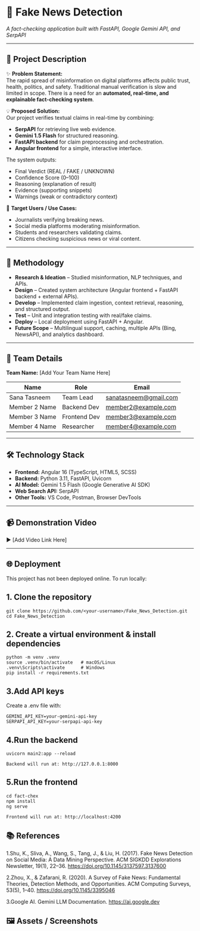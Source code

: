 # 📰 Fake News Detection
_A fact-checking application built with FastAPI, Google Gemini API, and SerpAPI_

---

## 📖 Project Description

✨ **Problem Statement:**  
The rapid spread of misinformation on digital platforms affects public trust, health, politics, and safety. Traditional manual verification is slow and limited in scope. There is a need for an **automated, real-time, and explainable fact-checking system**.

💡 **Proposed Solution:**  
Our project verifies textual claims in real-time by combining:  
- **SerpAPI** for retrieving live web evidence.  
- **Gemini 1.5 Flash** for structured reasoning.  
- **FastAPI backend** for claim preprocessing and orchestration.  
- **Angular frontend** for a simple, interactive interface.  

The system outputs:  
- Final Verdict (REAL / FAKE / UNKNOWN)  
- Confidence Score (0–100)  
- Reasoning (explanation of result)  
- Evidence (supporting snippets)  
- Warnings (weak or contradictory context)  

🎯 **Target Users / Use Cases:**  
- Journalists verifying breaking news.  
- Social media platforms moderating misinformation.  
- Students and researchers validating claims.  
- Citizens checking suspicious news or viral content.  

---

## 🔬 Methodology

- **Research & Ideation** – Studied misinformation, NLP techniques, and APIs.  
- **Design** – Created system architecture (Angular frontend + FastAPI backend + external APIs).  
- **Develop** – Implemented claim ingestion, context retrieval, reasoning, and structured output.  
- **Test** – Unit and integration testing with real/fake claims.  
- **Deploy** – Local deployment using FastAPI + Angular.  
- **Future Scope** – Multilingual support, caching, multiple APIs (Bing, NewsAPI), and analytics dashboard.  

---

## 👥 Team Details

**Team Name:** [Add Your Team Name Here]

| Name           | Role            | Email               |
|----------------|-----------------|---------------------|
| Sana Tasneem   | Team Lead       | sanatasneem@gmail.com|
| Member 2 Name  | Backend Dev     | member2@example.com |
| Member 3 Name  | Frontend Dev    | member3@example.com |
| Member 4 Name  | Researcher      | member4@example.com |

---

## 🛠️ Technology Stack

- **Frontend:** Angular 16 (TypeScript, HTML5, SCSS)  
- **Backend:** Python 3.11, FastAPI, Uvicorn  
- **AI Model:** Gemini 1.5 Flash (Google Generative AI SDK)  
- **Web Search API:** SerpAPI  
- **Other Tools:** VS Code, Postman, Browser DevTools  

---

## 📹 Demonstration Video
▶️ [Add Video Link Here]

---

## 🌐 Deployment

This project has not been deployed online. To run locally:

## 1. Clone the repository
   ```
   git clone https://github.com/<your-username>/Fake_News_Detection.git
   cd Fake_News_Detection
```
   
## 2.  Create a virtual environment & install dependencies
   
```
python -m venv .venv
source .venv/bin/activate   # macOS/Linux
.venv\Scripts\activate      # Windows
pip install -r requirements.txt

```

## 3.Add API keys
Create a .env file with:
```
GEMINI_API_KEY=your-gemini-api-key
SERPAPI_API_KEY=your-serpapi-api-key
```

## 4.Run the backend
```
uvicorn main2:app --reload

Backend will run at: http://127.0.0.1:8000
```

## 5.Run the frontend
```
cd fact-chex
npm install
ng serve

Frontend will run at: http://localhost:4200
```
## 📚 References

1.Shu, K., Sliva, A., Wang, S., Tang, J., & Liu, H. (2017). Fake News Detection on Social Media: A Data Mining Perspective. ACM SIGKDD Explorations Newsletter, 19(1), 22–36.
https://doi.org/10.1145/3137597.3137600

2.Zhou, X., & Zafarani, R. (2020). A Survey of Fake News: Fundamental Theories, Detection Methods, and Opportunities. ACM Computing Surveys, 53(5), 1–40.
https://doi.org/10.1145/3395046

3.Google AI. Gemini LLM Documentation.
https://ai.google.dev

## 🖼️ Assets / Screenshots



